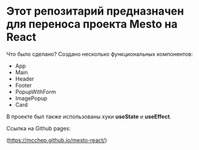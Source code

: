 # Этот репозитарий предназначен для переноса проекта Mesto на React

Что было сделано? Создано несколько функциональных компонентов:

- App
- Main
- Header
- Footer
- PopupWithForm
- ImagePopup
- Card

В проекте был также использованы хуки **useState** и **useEffect**.

Ссылка на Github pages:

(https://mcchep.github.io/mesto-react/)
